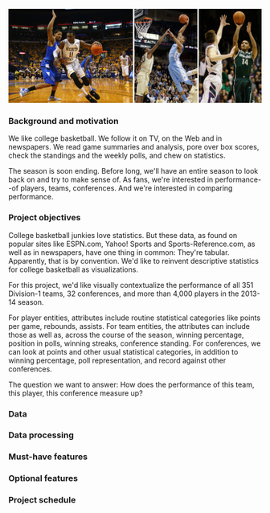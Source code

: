 ![NCAA basketball](images/ncaa-bb.jpg)
### Background and motivation
We like college basketball. We follow it on TV, on the Web and in newspapers. We read game summaries and analysis, pore over box scores, check the standings and the weekly polls, and chew on statistics. 

The season is soon ending. Before long, we'll have an entire season to look back on and try to make sense of. As fans, we're interested in performance--of players, teams, conferences. And we're interested in comparing performance.

### Project objectives
College basketball junkies love statistics. But these data, as found on popular sites like ESPN.com, Yahoo! Sports and Sports-Reference.com, as well as in newspapers, have one thing in common: They're tabular. Apparently, that is by convention. We'd like to reinvent descriptive statistics for college basketball as visualizations.

For this project, we'd like visually contextualize the performance of all 351 Division-1 teams, 32 conferences, and more than 4,000 players in the 2013-14 season. 

For player entities, attributes include routine statistical categories like points per game, rebounds, assists. For team entities, the attributes can include those as well as, across the course of the season, winning percentage, position in polls, winning streaks, conference standing. For conferences, we can look at points and other usual statistical categories, in addition to winning percentage, poll representation, and record against other conferences.

The question we want to answer: How does the performance of this team, this player, this conference measure up?

### Data

### Data processing

### Must-have features

### Optional features

### Project schedule
